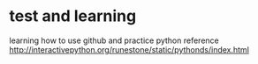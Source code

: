# test and learning
learning how to use github and practice python
reference  http://interactivepython.org/runestone/static/pythonds/index.html

